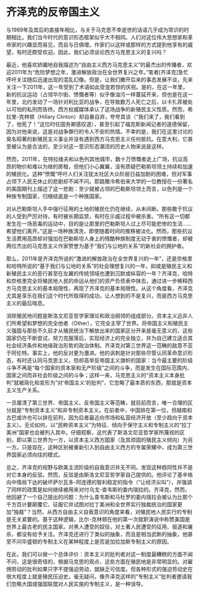 # 齐泽克的反帝国主义

与1989年及其后的直接年相比，与关于马克思不幸逝世的话语几乎成为常识的时期相比，我们当今时代的意识形态框架似乎大不相同。人们对这位伟大思想家和革命家的兴趣显而易见，而且与日俱增。作家们以这样或那样的方式提到他享有的威望，有时还颇受欢迎。因此，我们必须谈论西方马克思主义的复兴吗？

最近，他喜欢娇媚地自我描述为“自由主义西方马克思主义”的最杰出的传播者，欢迎2011年为“危险梦想之年，激进解放政治在全世界复兴之年。”笔者[齐泽克]急忙呼吁关注随后迅速出现的混乱幻像。但是，让我们撇开后来的事态发展不谈，先来关注一下2011年，这一年受到了术语如此受宠若惊的庆祝。是的，在这一年里，新的抗议运动（占领华尔街、愤慨者等）似乎像油污一样蔓延开来，但也是在这一年里，北约发动了一场针对利比亚的战争，在导致数万人死亡之后，以卡扎菲被处以可怕的私刑而告终。西方权威媒体承认了这场战争的新殖民主义性质。然而，希拉里-克林顿（Hillary Clinton）却自暴自弃，夸夸其谈（“我们来了，我们看到了，他死了！”这位时任国务卿感叹道），甚至引起了福克斯新闻记者的道德保留，因为对他来说，这是对战争罪行的令人不安的热情。不幸的是，我们在这里讨论的臭名昭著的新殖民主义事业并没有遇到西方马克思主义任何抵抗。在意大利，它甚至被认为是合法的，至少对这一意识形态潮流的历史人物来说是这样。

然而，2011年，在特拉维夫和以色列其他城市，数十万愤慨者走上广场，抗议高昂的物价和难以为继的房租，但他们小心翼翼，没有质疑巴勒斯坦领土持续和加速的殖民化。这种“愤慨”呼吁人们关注犹太社区大众阶层日益加剧的困难，但对军事占领下人民无休止的悲剧却不闻不问。耶路撒冷希伯来大学的一位教授在一份著名的美国期刊上描述了这一悲剧：至少就被占领的巴勒斯坦领土而言，以色列是一个种族专制国家，归根结底是一个种族国家。

对从巴勒斯坦人手中强行征用的土地的殖民化仍在继续，从未间断。那些敢于抗议的人受到严厉对待，有时被长期监禁，有时在示威过程中被杀害。“所有这一切都发生在一场恶毒的运动中，目的是让那里的巴勒斯坦人过上尽可能悲惨的生活……希望他们离开。”这是一场种族清洗，即使随着时间的推移被淡化。然而，那些抗议生活费用高昂却对强加在巴勒斯坦人身上的残酷种族制度无动于衷的愤慨者，却被两位杰出的马克思主义作家赞誉为基于“我们与公地的关系”的新社会的拥护者。

那么，2011年是齐泽克所说的“激进的解放政治在全世界复兴的一年”，还是奈格里和哈特所说的“基于我们与公地的关系”的社会理想复兴的一年，抑或是殖民主义和新殖民主义的恶行甚至在左翼的传统领域也遭到沉默或纵容的一年？齐泽克、哈特和奈格里完全将殖民地人民的命运从他们的资产负债表中抹去，通过进一步稀释西方马克思主义的基本局限性，再现了齐泽克的基本局限性。从这个角度看，齐泽克尤其是享乐在我们这个时代所取得的成功，让人想到的不是复兴，而是西方马克思主义的最后喘息。

消除殖民地问题是斯洛文尼亚哲学家理论和政治纲领的组成部分。资本主义远非人们所希望和梦想的完全他者（Other），它完全主宰了世界。将帝国主义和殖民主义强国与那些不久前才从殖民统治下解放出来的国家区分开来是毫无意义的，这些国家仍在不断尝试，努力克服落后，实现经济上的完全独立，并为自己建立适合其社会经济条件和地缘政治形势的政治体制。齐泽克对第三世界这一范畴的敌意不亚于阿伦特。事实上，他的反对更为激进。他的讽刺是针对那些尽管认同革命意识形态，有时还认同马克思主义，但却高举反帝国主义旗帜的国家：当今最主要的阶级斗争不再是“每个国家的资本家和无产阶级”之间的斗争，而是发生在国际范围内、国家之间而非社会阶级之间的斗争；这样一来，马克思主义的“资本主义本身批判”就被简化和变形为“对‘帝国主义’的批判”，它忽略了最本质的东西，那就是资本主义生产关系。

一旦厘清了第三世界、帝国主义、反帝国主义等范畴，就目前而言，唯一合理的区分就是“专制资本主义”和非专制资本主义。在前者中，中国排在第一位，但越南和古巴或许也可以排在前列，因为后者最近向市场和私营经济开放（至少趋向于资本主义）。无论如何，以“民粹资本主义”为特征、倾向于保守主义和专制主义的“拉丁美洲”国家也会被列入其中。仔细观察，这代表了斯洛文尼亚哲学家所蔑视的区别，即以第三世界为一方，以资本主义西方国家（及其顽固的殖民主义倾向）为另一方。只是现在，这种区别被重新引入到自由主义西方的专属荣耀中，成为第三世界国家必须向往的模式。

总之，齐泽克的视野与欧美主流阶级的自我意识并无不同。发现这种趋同性并不是对它本身的反驳。然而，反驳是由斯洛文尼亚哲学家自己提供的。他评论了基辛格向中情局下达的破坏萨尔瓦多-阿连德的智利稳定的指令（“让经济尖叫”），并强调了同样的政策是如何继续被用来对付乌戈-查韦斯的委内瑞拉的。齐泽克，然而，他回避了一个自己提出的问题：为什么查韦斯和马杜罗的委内瑞拉会被认为比那个千方百计要颠覆它、征服它并试图对拉丁美洲和全世界实行独裁统治的国家更加“独裁”？当然，从西方自由主义自我意识的角度来看，对殖民地人民实行的专制是无关紧要的。基于这种逻辑，比尔-克林顿在他的第一次就职演说中称赞美国是世界上最古老的民主国家。对黑人遭受的奴役，对土著人民遭受的征用、驱逐和屠杀，都没有给予关注。齐泽克还进行了类似的抽象，而且是相当武断的抽象，他甚至不问华盛顿的专制主义在某种程度上是否是加拉加斯专制主义的原因。

在此，我们可以做一个总体评价：资本主义的批判者对这一制度最糟糕的方面不闻不问，这是很奇怪的，根据马克思的观点，这些方面在殖民地是非常明显的。对雇佣劳动的批判如果只字不提强迫劳动，就缺乏可信度。但各种形式的强迫劳动史在很大程度上就是殖民压迫史。毫无疑问，像齐泽克这样的“专制主义”批判者邀请我们忽略大国或强国联盟对人民实施的专制主义，是一种误导。

